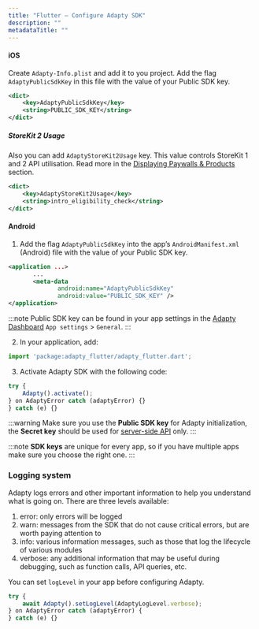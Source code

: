 ```yaml
---
title: "Flutter – Configure Adapty SDK"
description: ""
metadataTitle: ""
---
```


#### iOS

Create `Adapty-Info.plist` and add it to you project. Add the flag `AdaptyPublicSdkKey` in this file with the value of your Public SDK key.

```xml title="Adapty-Info.plist"
<dict>
    <key>AdaptyPublicSdkKey</key>
    <string>PUBLIC_SDK_KEY</string>
</dict>
```

##### StoreKit 2 Usage

Also you can add `AdaptyStoreKit2Usage` key. This value controls StoreKit 1 and 2 API utilisation. Read more in the [Displaying Paywalls & Products](displaying-products#adapty-sdk-version-250-and-higher) section.

```xml title="Adapty-Info.plist"
<dict>
    <key>AdaptyStoreKit2Usage</key>
    <string>intro_eligibility_check</string>
</dict>
```

#### Android

1. Add the flag `AdaptyPublicSdkKey` into the app’s `AndroidManifest.xml` \(Android) file with the value of your Public SDK key. 

```xml title="AndroidManifest.xml"
<application ...>
       ...
       <meta-data
              android:name="AdaptyPublicSdkKey"
              android:value="PUBLIC_SDK_KEY" />
</application>
```



:::note
Public SDK key can be found in your app settings in the [Adapty Dashboard](https://app.adapty.io/settings/general) `App settings` > `General`.
:::

2. In your application, add:

```javascript title="Flutter"
import 'package:adapty_flutter/adapty_flutter.dart';
```

3. Activate Adapty SDK with the following code:

```javascript title="Flutter"
try {
	Adapty().activate();
} on AdaptyError catch (adaptyError) {}
} catch (e) {}
```

:::warning
Make sure you use the **Public SDK key** for Adapty initialization, the **Secret key** should be used for [server-side API](getting-started-with-server-side-api) only.
:::

:::note
**SDK keys** are unique for every app, so if you have multiple apps make sure you choose the right one.
:::

### Logging system

Adapty logs errors and other important information to help you understand what is going on. There are three levels available:

1. error: only errors will be logged
2. warn: messages from the SDK that do not cause critical errors, but are worth paying attention to
3. info: various information messages, such as those that log the lifecycle of various modules
4. verbose: any additional information that may be useful during debugging, such as function calls, API queries, etc.

You can set `logLevel` in your app before configuring Adapty.

```javascript title="Flutter"
try {
	await Adapty().setLogLevel(AdaptyLogLevel.verbose);
} on AdaptyError catch (adaptyError) {
} catch (e) {}
```